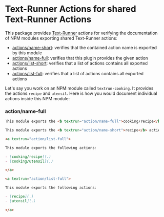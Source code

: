 # Text-Runner Actions for shared Text-Runner Actions

This package provides [Text-Runner](https://github.com/kevgo/text-runner)
actions for verifying the documentation of NPM modules exporting shared
Text-Runner actions:

<a textrun="action/list-full">

- [actions/name-short](#short): verifies that the contained action name is
  exported by this module
- [actions/name-full](#full): verifies that this plugin provides the given
  action
- [actions/list-short](#list-short): verifies that a list of actions contains
  all exported actions
- [actions/list-full](#list-short): verifies that a list of actions contains all
  exported actions

</a>

<a textrun="test-setup">

Let's say you work on an NPM module called `textrun-cooking`. It provides the
actions `recipe` and `utensil`. Here is how you would document individual
actions inside this NPM module:

</a>

### action/name-full

<a textrun="run-in-textrunner">

```md
This module exports the <b textrun="action/name-full">cooking/recipe</b> action.

This module exports the <b textrun="action/name-short">recipe</b> action.

<a textrun="action/list-full">

This module exports the following actions:

- [cooking/recipe](.)
- [cooking/utensil](.)

</a>

<a textrun="action/list-full">

This module exports the following actions:

- [recipe](.)
- [utensil](.)

</a>
```

</a>
